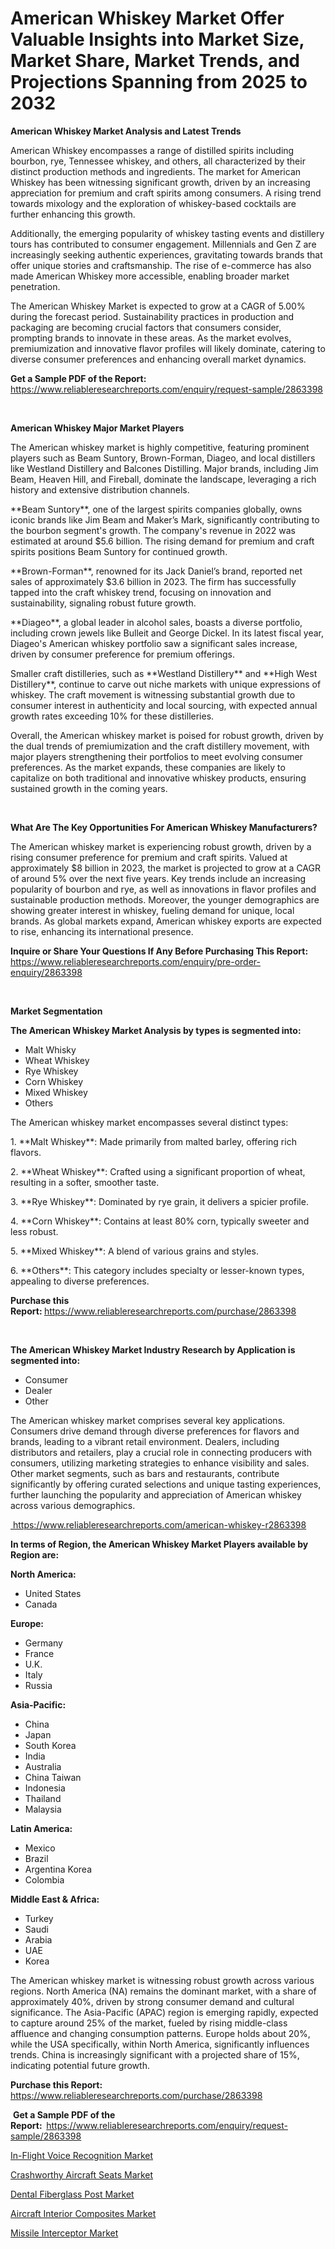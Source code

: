 <p><h1>American Whiskey Market Offer Valuable Insights into Market Size, Market Share, Market Trends, and Projections Spanning from 2025 to 2032</h1></p><p><strong>American Whiskey Market Analysis and Latest Trends</strong></p>
<p><p>American Whiskey encompasses a range of distilled spirits including bourbon, rye, Tennessee whiskey, and others, all characterized by their distinct production methods and ingredients. The market for American Whiskey has been witnessing significant growth, driven by an increasing appreciation for premium and craft spirits among consumers. A rising trend towards mixology and the exploration of whiskey-based cocktails are further enhancing this growth.</p><p>Additionally, the emerging popularity of whiskey tasting events and distillery tours has contributed to consumer engagement. Millennials and Gen Z are increasingly seeking authentic experiences, gravitating towards brands that offer unique stories and craftsmanship. The rise of e-commerce has also made American Whiskey more accessible, enabling broader market penetration.</p><p>The American Whiskey Market is expected to grow at a CAGR of 5.00% during the forecast period. Sustainability practices in production and packaging are becoming crucial factors that consumers consider, prompting brands to innovate in these areas. As the market evolves, premiumization and innovative flavor profiles will likely dominate, catering to diverse consumer preferences and enhancing overall market dynamics.</p></p>
<p><strong>Get a Sample PDF of the Report:&nbsp;</strong> <a href="https://www.reliableresearchreports.com/enquiry/request-sample/2863398?utm_campaign=12&utm_medium=2&utm_source=Github&utm_content=ia&utm_term=12032025&utm_id=american-whiskey">https://www.reliableresearchreports.com/enquiry/request-sample/2863398</a></p>
<p>&nbsp;</p>
<p><strong>American Whiskey Major Market Players</strong></p>
<p><p>The American whiskey market is highly competitive, featuring prominent players such as Beam Suntory, Brown-Forman, Diageo, and local distillers like Westland Distillery and Balcones Distilling. Major brands, including Jim Beam, Heaven Hill, and Fireball, dominate the landscape, leveraging a rich history and extensive distribution channels.</p><p>**Beam Suntory**, one of the largest spirits companies globally, owns iconic brands like Jim Beam and Maker’s Mark, significantly contributing to the bourbon segment's growth. The company's revenue in 2022 was estimated at around $5.6 billion. The rising demand for premium and craft spirits positions Beam Suntory for continued growth.</p><p>**Brown-Forman**, renowned for its Jack Daniel’s brand, reported net sales of approximately $3.6 billion in 2023. The firm has successfully tapped into the craft whiskey trend, focusing on innovation and sustainability, signaling robust future growth.</p><p>**Diageo**, a global leader in alcohol sales, boasts a diverse portfolio, including crown jewels like Bulleit and George Dickel. In its latest fiscal year, Diageo's American whiskey portfolio saw a significant sales increase, driven by consumer preference for premium offerings. </p><p>Smaller craft distilleries, such as **Westland Distillery** and **High West Distillery**, continue to carve out niche markets with unique expressions of whiskey. The craft movement is witnessing substantial growth due to consumer interest in authenticity and local sourcing, with expected annual growth rates exceeding 10% for these distilleries.</p><p>Overall, the American whiskey market is poised for robust growth, driven by the dual trends of premiumization and the craft distillery movement, with major players strengthening their portfolios to meet evolving consumer preferences. As the market expands, these companies are likely to capitalize on both traditional and innovative whiskey products, ensuring sustained growth in the coming years.</p></p>
<p>&nbsp;</p>
<p><strong>What Are The Key Opportunities For American Whiskey Manufacturers?</strong></p>
<p><p>The American whiskey market is experiencing robust growth, driven by a rising consumer preference for premium and craft spirits. Valued at approximately $8 billion in 2023, the market is projected to grow at a CAGR of around 5% over the next five years. Key trends include an increasing popularity of bourbon and rye, as well as innovations in flavor profiles and sustainable production methods. Moreover, the younger demographics are showing greater interest in whiskey, fueling demand for unique, local brands. As global markets expand, American whiskey exports are expected to rise, enhancing its international presence.</p></p>
<p><strong>Inquire or Share Your Questions If Any Before Purchasing This Report:</strong> <a href="https://www.reliableresearchreports.com/enquiry/pre-order-enquiry/2863398?utm_campaign=12&utm_medium=2&utm_source=Github&utm_content=ia&utm_term=12032025&utm_id=american-whiskey">https://www.reliableresearchreports.com/enquiry/pre-order-enquiry/2863398</a></p>
<p>&nbsp;</p>
<p><strong>Market Segmentation</strong></p>
<p><strong>The American Whiskey Market Analysis by types is segmented into:</strong></p>
<p><ul><li>Malt Whisky</li><li>Wheat Whiskey</li><li>Rye Whiskey</li><li>Corn Whiskey</li><li>Mixed Whiskey</li><li>Others</li></ul></p>
<p><p>The American whiskey market encompasses several distinct types: </p><p>1. **Malt Whiskey**: Made primarily from malted barley, offering rich flavors.</p><p>2. **Wheat Whiskey**: Crafted using a significant proportion of wheat, resulting in a softer, smoother taste.</p><p>3. **Rye Whiskey**: Dominated by rye grain, it delivers a spicier profile.</p><p>4. **Corn Whiskey**: Contains at least 80% corn, typically sweeter and less robust.</p><p>5. **Mixed Whiskey**: A blend of various grains and styles.</p><p>6. **Others**: This category includes specialty or lesser-known types, appealing to diverse preferences.</p></p>
<p><strong>Purchase this Report:&nbsp;</strong><a href="https://www.reliableresearchreports.com/purchase/2863398?utm_campaign=12&utm_medium=2&utm_source=Github&utm_content=ia&utm_term=12032025&utm_id=american-whiskey">https://www.reliableresearchreports.com/purchase/2863398</a></p>
<p>&nbsp;</p>
<p><strong>The American Whiskey Market Industry Research by Application is segmented into:</strong></p>
<p><ul><li>Consumer</li><li>Dealer</li><li>Other</li></ul></p>
<p><p>The American whiskey market comprises several key applications. Consumers drive demand through diverse preferences for flavors and brands, leading to a vibrant retail environment. Dealers, including distributors and retailers, play a crucial role in connecting producers with consumers, utilizing marketing strategies to enhance visibility and sales. Other market segments, such as bars and restaurants, contribute significantly by offering curated selections and unique tasting experiences, further launching the popularity and appreciation of American whiskey across various demographics.</p></p>
<p><a href="https://www.reliableresearchreports.com/american-whiskey-r2863398?utm_campaign=12&utm_medium=2&utm_source=Github&utm_content=ia&utm_term=12032025&utm_id=american-whiskey">&nbsp;https://www.reliableresearchreports.com/american-whiskey-r2863398</a></p>
<p><strong>In terms of Region, the American Whiskey Market Players available by Region are:</strong></p>
<p>
    <p> <strong> North America: </strong>
        <ul>
            <li>United States</li>
            <li>Canada</li>
        </ul>
        </p> 
    <p> <strong> Europe: </strong>
        <ul>
            <li>Germany</li>
            <li>France</li>
            <li>U.K.</li>
            <li>Italy</li>
            <li>Russia</li>
        </ul>
        </p> 
    <p> <strong> Asia-Pacific: </strong>
        <ul>
            <li>China</li>
            <li>Japan</li>
            <li>South Korea</li>
            <li>India</li>
            <li>Australia</li>
            <li>China Taiwan</li>
            <li>Indonesia</li>
            <li>Thailand</li>
            <li>Malaysia</li>
        </ul>
        </p> 
    <p> <strong> Latin America: </strong>
        <ul>
            <li>Mexico</li>
            <li>Brazil</li>
            <li>Argentina Korea</li>
            <li>Colombia</li>
        </ul>
        </p> 
    <p> <strong> Middle East & Africa: </strong>
        <ul>
            <li>Turkey</li>
            <li>Saudi</li>
            <li>Arabia</li>
            <li>UAE</li>
            <li>Korea</li>
        </ul>
    </p>
    </p>
<p><p>The American whiskey market is witnessing robust growth across various regions. North America (NA) remains the dominant market, with a share of approximately 40%, driven by strong consumer demand and cultural significance. The Asia-Pacific (APAC) region is emerging rapidly, expected to capture around 25% of the market, fueled by rising middle-class affluence and changing consumption patterns. Europe holds about 20%, while the USA specifically, within North America, significantly influences trends. China is increasingly significant with a projected share of 15%, indicating potential future growth.</p></p>
<p><strong>Purchase this Report: </strong><a href="https://www.reliableresearchreports.com/purchase/2863398?utm_campaign=12&utm_medium=2&utm_source=Github&utm_content=ia&utm_term=12032025&utm_id=american-whiskey">https://www.reliableresearchreports.com/purchase/2863398</a></p>
<p>&nbsp;<strong>Get a Sample PDF of the Report:&nbsp;&nbsp;</strong><a href="https://www.reliableresearchreports.com/enquiry/request-sample/2863398?utm_campaign=12&utm_medium=2&utm_source=Github&utm_content=ia&utm_term=12032025&utm_id=american-whiskey">https://www.reliableresearchreports.com/enquiry/request-sample/2863398</a></p>
<p><strong></strong></p>
<p><p><a href="https://github.com/naomaroaoonv/Market-Research-Report-List-1/blob/main/in-flight-voice-recognition-market.md?utm_campaign=12&utm_medium=2&utm_source=Github&utm_content=ia&utm_term=12032025&utm_id=american-whiskey">In-Flight Voice Recognition Market</a></p><p><a href="https://github.com/ancsyanagha/Market-Research-Report-List-1/blob/main/crashworthy-aircraft-seats-market.md?utm_campaign=12&utm_medium=2&utm_source=Github&utm_content=ia&utm_term=12032025&utm_id=american-whiskey">Crashworthy Aircraft Seats Market</a></p><p><a href="https://github.com/prantoblouin/Market-Research-Report-List-1/blob/main/dental-fiberglass-post-market.md?utm_campaign=12&utm_medium=2&utm_source=Github&utm_content=ia&utm_term=12032025&utm_id=american-whiskey">Dental Fiberglass Post Market</a></p><p><a href="https://github.com/guyotkiferhi/Market-Research-Report-List-1/blob/main/aircraft-interior-composites-market.md?utm_campaign=12&utm_medium=2&utm_source=Github&utm_content=ia&utm_term=12032025&utm_id=american-whiskey">Aircraft Interior Composites Market</a></p><p><a href="https://github.com/zoccohaniech/Market-Research-Report-List-1/blob/main/missile-interceptor-market.md?utm_campaign=12&utm_medium=2&utm_source=Github&utm_content=ia&utm_term=12032025&utm_id=american-whiskey">Missile Interceptor Market</a></p></p>